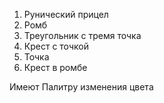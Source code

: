 1. Рунический прицел
2. Ромб
3. Треугольник с тремя точка
4. Крест с точкой
5. Точка
6. Крест в ромбе

Имеют Палитру изменения цвета